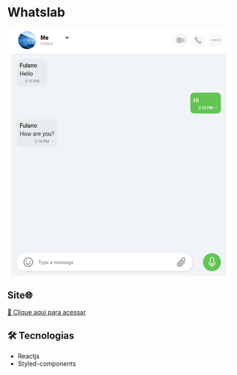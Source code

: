 # Whatslab

![preview](./src/assets/github.png)

## Site🌐

[ 🔗 Clique aqui para acessar](https://whatslab1.vercel.app/)

## 🛠️ Tecnologias
- Reactjs
- Styled-components
